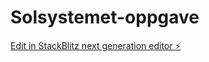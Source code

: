 # Solsystemet-oppgave

[Edit in StackBlitz next generation editor ⚡️](https://stackblitz.com/~/github.com/PMariusf/Solsystemet-oppgave)